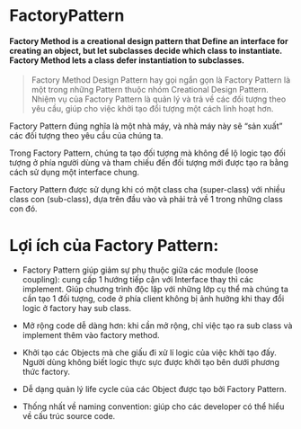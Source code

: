 # FactoryPattern

#### Factory Method is a creational design pattern that Define an interface for creating an object, but let subclasses decide which class to instantiate. Factory Method lets a class defer instantiation to subclasses.

> Factory Method Design Pattern hay gọi ngắn gọn là Factory Pattern là một trong những Pattern thuộc nhóm Creational Design Pattern. Nhiệm vụ của Factory Pattern là quản lý và trả về các đối tượng theo yêu cầu, giúp cho việc khởi tạo đổi tượng một cách linh hoạt hơn.

Factory Pattern đúng nghĩa là một nhà máy, và nhà máy này sẽ “sản xuất” các đối tượng theo yêu cầu của chúng ta.

Trong Factory Pattern, chúng ta tạo đối tượng mà không để lộ logic tạo đối tượng ở phía người dùng và tham chiếu đến đối tượng mới được tạo ra bằng cách sử dụng một interface chung.

Factory Pattern được sử dụng khi có một class cha (super-class) với nhiều class con (sub-class), dựa trên đầu vào và phải trả về 1 trong những class con đó.


# Lợi ích của Factory Pattern:

- Factory Pattern giúp giảm sự phụ thuộc giữa các module (loose coupling): cung cấp 1 hướng tiếp cận với Interface thay thì các implement. Giúp chuơng trình độc lập với những lớp cụ thể mà chúng ta cần tạo 1 đối tượng, code ở phía client không bị ảnh hưởng khi thay đổi logic ở factory hay sub class.

- Mở rộng code dễ dàng hơn: khi cần mở rộng, chỉ việc tạo ra sub class và implement thêm vào factory method.

- Khởi tạo các Objects mà che giấu đi xử lí logic của việc khởi tạo đấy. Người dùng không biết logic thực sực được khởi tạo bên dưới phương thức factory.

- Dễ dạng quản lý life cycle của các Object được tạo bởi Factory Pattern.

- Thống nhất về naming convention: giúp cho các developer có thể hiểu về cấu trúc source code.
